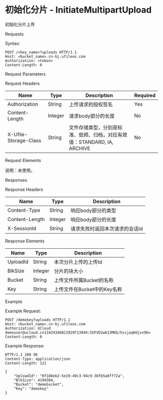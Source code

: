 # 初始化分片 - InitiateMultipartUpload 

初始化分片上传

Requests

Syntax:

```
POST /<key_name>?uploads HTTP/1.1
Host: <bucket_name>.cn-bj.ufileos.com
Authorization: <token>
Content-Length: 0
```
Request Parameters

Request Headers

|Name          |Type   |Description|Required|
|---|---|---|---|
|Authorization |String |上传请求的授权签名  |Yes     |
|Content-Length|Integer|请求body部分的长度|No      |
| X-Ufile-Storage-Class   | String   | 文件存储类型，分别是标准、低频、归档，对应有效值：STANDARD, IA, ARCHIVE                            | No        |

Request Elements

说明：未使用。

Responses

Response Headers

|Name          |Type   |Description     |
|---|---|---|
|Content-Type  |String |响应body部分的类型     |
|Content-Length|Integer|响应body部分的长度     |
|X-SessionId   |String |请求失败时返回本次请求的会话Id|

Response Elements

|Name    |Type   |Description       |
|---|---|---|
|UploadId|String |本次分片上传的上传Id       |
|BlkSize |Integer|分片的块大小            |
|Bucket  |String |上传文件所属Bucket的名称   |
|Key     |String |上传文件在Bucket中的Key名称|

Example

Example Request:

```
POST /demokey?uploads HTTP/1.1
Host: <bucket_name>.cn-bj.ufileos.com
Authorization: UCloud demouser@ucloud.cn13424346821929713944:S5FVD2w613MKb/hisjaqHdjvn9U=
Content-Length: 0
```
Example Response:

```
HTTP/1.1 200 OK
Content-Type: application/json
Content-Length: 121

{
    "UploadId": "0f188eb2-5e19-49c3-94c9-36fb5a0ff72a",
    "BlkSize": 4194304,
    "Bucket": "demobucket",
    "Key": "demokey"
}
```
